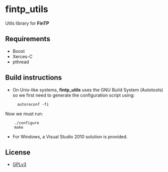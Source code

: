 fintp_utils
===========

Utils library for **FinTP**

Requirements
------------
- Boost
- Xerces-C
- pthread

Build instructions
------------------
- On Unix-like systems, **fintp_utils** uses the GNU Build System (Autotools) so we first need to generate the configuration script using:


        autoreconf -fi
Now we must run: 

        ./configure
        make

- For Windows, a Visual Studio 2010 solution is provided.

License
-------
- [GPLv3](http://www.gnu.org/licenses/gpl-3.0.html)
